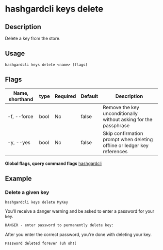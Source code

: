 # hashgardcli keys delete

## Description

Delete a key from the store.

## Usage

```
hashgardcli keys delete <name> [flags]
```

## Flags

| Name, shorthand | type| Required  | Default    | Description                                                    |
| --------------- | --------- | ------------------------------------------------------------ | --------------- | --------------- |
| -f, --force | bool | No| false | Remove the key unconditionally without asking for the passphrase     |
| -y, --yes | bool | No| false | Skip confirmation prompt when deleting offline or ledger key references|

**Global flags, query command flags** [hashgardcli](../README.md)

## Example

### Delete a given key

```shell
hashgardcli keys delete MyKey
```
You'll receive a danger warning and be asked to enter a password for your key.


```txt
DANGER - enter password to permanently delete key:
```

After you enter the correct password, you're done with deleting your key.

```txt
Password deleted forever (uh oh!)
```
